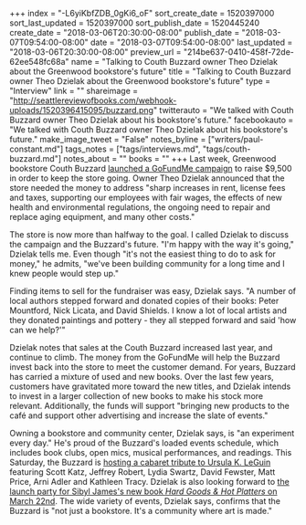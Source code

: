 +++
index = "-L6yiKbfZDB_0gKi6_oF"
sort_create_date = 1520397000
sort_last_updated = 1520397000
sort_publish_date = 1520445240
create_date = "2018-03-06T20:30:00-08:00"
publish_date = "2018-03-07T09:54:00-08:00"
date = "2018-03-07T09:54:00-08:00"
last_updated = "2018-03-06T20:30:00-08:00"
preview_url = "214be637-0410-458f-72de-62ee548fc68a"
name = "Talking to Couth Buzzard owner Theo Dzielak about the Greenwood bookstore's future"
title = "Talking to Couth Buzzard owner Theo Dzielak about the Greenwood bookstore's future"
type = "Interview"
link = ""
shareimage = "http://seattlereviewofbooks.com/webhook-uploads/1520396415095/buzzard.png"
twitterauto = "We talked with Couth Buzzard owner Theo Dzielak about his bookstore's future."
facebookauto = "We talked with Couth Buzzard owner Theo Dzielak about his bookstore's future."
make_image_tweet = "False"
notes_byline = ["writers/paul-constant.md"]
tags_notes = ["tags/interviews.md", "tags/couth-buzzard.md"]
notes_about = ""
books = ""
+++
Last week, Greenwood bookstore Couth Buzzard [launched a GoFundMe campaign](https://www.gofundme.com/FriendsOfCouthBuzzardBooks) to raise $9,500 in order to keep the store going. Owner Theo Dzielak announced that the store needed the money to address "sharp increases in rent, license fees and taxes, supporting our employees with fair wages, the effects of new health and environmental regulations, the ongoing need to repair and replace aging equipment, and many other costs." 

The store is now more than halfway to the goal. I called Dzielak to discuss the campaign and the Buzzard's future. "I'm happy with the way it's going," Dzielak tells me. Even though "it's not the easiest thing to do to ask for money," he admits, "we've been building community for a long time and I knew people would step up."

Finding items to sell for the fundraiser was easy, Dzielak says. "A number of local authors stepped forward and donated copies of their books: Peter Mountford, Nick Licata, and David Shields. I know a lot of local artists and they donated paintings and pottery - they all stepped forward and said 'how can we help?'"

Dzielak notes that sales at the Couth Buzzard increased last year, and continue to climb. The money from the GoFundMe will help the Buzzard invest back into the store to meet the customer demand. For years, Buzzard has carried a mixture of used and new books. Over the last few years, customers have gravitated more toward the new titles, and Dzielak intends to invest in a larger collection of new books to make his stock more relevant. Additionally, the funds will support "bringing new products to the café and support other advertising and increase the slate of events."

Owning a bookstore and community center, Dzielak says, is "an experiment every day." He's proud of the Buzzard's loaded events schedule, which includes book clubs, open mics, musical performances, and readings. This Saturday, the Buzzard is [hosting a cabaret tribute to Ursula K. LeGuin](https://www.facebook.com/events/2051501128395075/?notif_t=event_invite_reminder&notif_id=1520395408200429) featuring Scott Katz, Jeffrey Robert, Lydia Swartz, David Fewster, Matt Price, Arni Adler and Kathleen Tracy. Dzielak is also looking forward to [the launch party for Sibyl James's new book *Hard Goods & Hot Platters* on March 22nd](https://www.facebook.com/events/170378120414351/). The wide variety of events, Dzielak says, confirms that the Buzzard is "not just a bookstore. It's a community where art is made."
